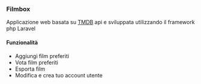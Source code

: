 <h3>Filmbox</h3>
<p>Applicazione web basata su <a href="https://www.themoviedb.org/">TMDB</a> api e sviluppata utilizzando il framework php Laravel</p>

<h4>Funzionalità</h4>
<ul>
<li>Aggiungi film preferiti</li>
<li>Vota film preferiti</li>
<li>Esporta film</li>
<li>Modifica e crea tuo account utente</li>
</ul>